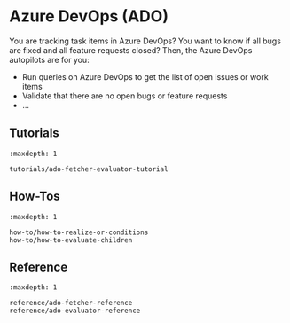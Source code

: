 <!--
SPDX-FileCopyrightText: 2024 grow platform GmbH

SPDX-License-Identifier: MIT
-->

# Azure DevOps (ADO)

You are tracking task items in Azure DevOps? You want to know if all bugs are
fixed and all feature requests closed? Then, the Azure DevOps autopilots are for you:

* Run queries on Azure DevOps to get the list of open issues or work items
* Validate that there are no open bugs or feature requests
* ...

## Tutorials

```{toctree}
:maxdepth: 1

tutorials/ado-fetcher-evaluator-tutorial
```

## How-Tos

```{toctree}
:maxdepth: 1

how-to/how-to-realize-or-conditions
how-to/how-to-evaluate-children
```

## Reference

```{toctree}
:maxdepth: 1

reference/ado-fetcher-reference
reference/ado-evaluator-reference
```
